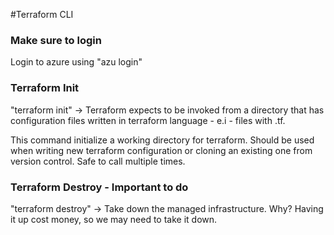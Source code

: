 #Terraform CLI

### Make sure to login 
Login to azure using "azu login"


### Terraform Init
"terraform init" -> Terraform expects to be invoked from a directory that has configuration files written in terraform language - e.i - files with .tf. 

This command initialize a working directory for terraform. Should be used when writing new terraform configuration or cloning an existing one from version control. Safe to call multiple times. 


### Terraform Destroy - Important to do 
"terraform destroy" -> Take down the managed infrastructure. Why? Having it up cost money, so we may need to take it down.

